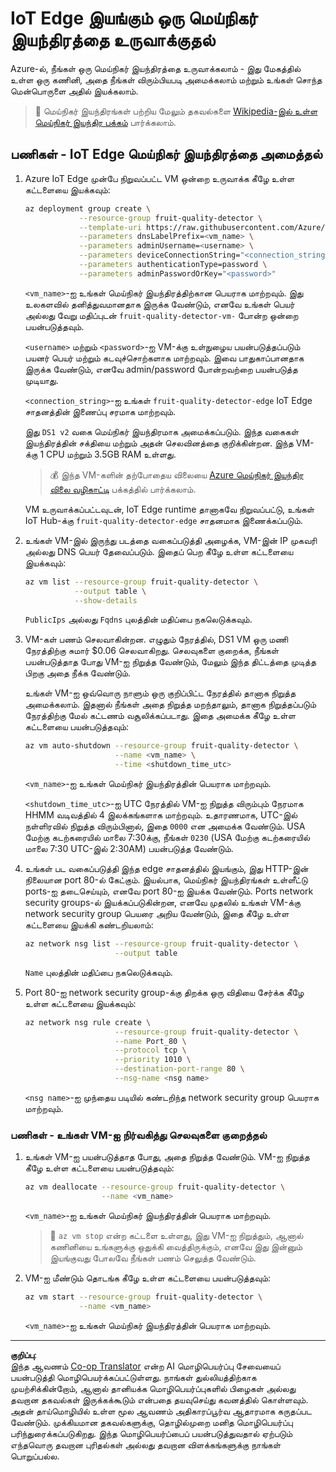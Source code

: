 <!--
CO_OP_TRANSLATOR_METADATA:
{
  "original_hash": "24dc783a600e20251211987b36370e93",
  "translation_date": "2025-10-11T11:39:00+00:00",
  "source_file": "4-manufacturing/lessons/3-run-fruit-detector-edge/vm-iotedge.md",
  "language_code": "ta"
}
-->
# IoT Edge இயங்கும் ஒரு மெய்நிகர் இயந்திரத்தை உருவாக்குதல்

Azure-ல், நீங்கள் ஒரு மெய்நிகர் இயந்திரத்தை உருவாக்கலாம் - இது மேகத்தில் உள்ள ஒரு கணினி, அதை நீங்கள் விரும்பியபடி அமைக்கலாம் மற்றும் உங்கள் சொந்த மென்பொருளை அதில் இயக்கலாம்.

> 💁 மெய்நிகர் இயந்திரங்கள் பற்றிய மேலும் தகவல்களை [Wikipedia-இல் உள்ள மெய்நிகர் இயந்திர பக்கம்](https://wikipedia.org/wiki/Virtual_machine) பார்க்கலாம்.

## பணிகள் - IoT Edge மெய்நிகர் இயந்திரத்தை அமைத்தல்

1. Azure IoT Edge முன்பே நிறுவப்பட்ட VM ஒன்றை உருவாக்க கீழே உள்ள கட்டளையை இயக்கவும்:

    ```sh
    az deployment group create \
                --resource-group fruit-quality-detector \
                --template-uri https://raw.githubusercontent.com/Azure/iotedge-vm-deploy/1.2.0/edgeDeploy.json \
                --parameters dnsLabelPrefix=<vm_name> \
                --parameters adminUsername=<username> \
                --parameters deviceConnectionString="<connection_string>" \
                --parameters authenticationType=password \
                --parameters adminPasswordOrKey="<password>"
    ```

    `<vm_name>`-ஐ உங்கள் மெய்நிகர் இயந்திரத்திற்கான பெயராக மாற்றவும். இது உலகளவில் தனித்துவமானதாக இருக்க வேண்டும், எனவே உங்கள் பெயர் அல்லது வேறு மதிப்புடன் `fruit-quality-detector-vm-` போன்ற ஒன்றை பயன்படுத்தவும்.

    `<username>` மற்றும் `<password>`-ஐ VM-க்கு உள்நுழைய பயன்படுத்தப்படும் பயனர் பெயர் மற்றும் கடவுச்சொற்களாக மாற்றவும். இவை பாதுகாப்பானதாக இருக்க வேண்டும், எனவே admin/password போன்றவற்றை பயன்படுத்த முடியாது.

    `<connection_string>`-ஐ உங்கள் `fruit-quality-detector-edge` IoT Edge சாதனத்தின் இணைப்பு சரமாக மாற்றவும்.

    இது `DS1 v2` வகை மெய்நிகர் இயந்திரமாக அமைக்கப்படும். இந்த வகைகள் இயந்திரத்தின் சக்தியை மற்றும் அதன் செலவினத்தை குறிக்கின்றன. இந்த VM-க்கு 1 CPU மற்றும் 3.5GB RAM உள்ளது.

    > 💰 இந்த VM-களின் தற்போதைய விலையை [Azure மெய்நிகர் இயந்திர விலை வழிகாட்டி](https://azure.microsoft.com/pricing/details/virtual-machines/linux/?WT.mc_id=academic-17441-jabenn) பக்கத்தில் பார்க்கலாம்.

    VM உருவாக்கப்பட்டவுடன், IoT Edge runtime தானாகவே நிறுவப்பட்டு, உங்கள் IoT Hub-க்கு `fruit-quality-detector-edge` சாதனமாக இணைக்கப்படும்.

1. உங்கள் VM-இல் இருந்து படத்தை வகைப்படுத்தி அழைக்க, VM-இன் IP முகவரி அல்லது DNS பெயர் தேவைப்படும். இதைப் பெற கீழே உள்ள கட்டளையை இயக்கவும்:

    ```sh
    az vm list --resource-group fruit-quality-detector \
               --output table \
               --show-details
    ```

    `PublicIps` அல்லது `Fqdns` புலத்தின் மதிப்பை நகலெடுக்கவும்.

1. VM-கள் பணம் செலவாகின்றன. எழுதும் நேரத்தில், DS1 VM ஒரு மணி நேரத்திற்கு சுமார் $0.06 செலவாகிறது. செலவுகளை குறைக்க, நீங்கள் பயன்படுத்தாத போது VM-ஐ நிறுத்த வேண்டும், மேலும் இந்த திட்டத்தை முடித்த பிறகு அதை நீக்க வேண்டும்.

    உங்கள் VM-ஐ ஒவ்வொரு நாளும் ஒரு குறிப்பிட்ட நேரத்தில் தானாக நிறுத்த அமைக்கலாம். இதனால் நீங்கள் அதை நிறுத்த மறந்தாலும், தானாக நிறுத்தப்படும் நேரத்திற்கு மேல் கட்டணம் வசூலிக்கப்படாது. இதை அமைக்க கீழே உள்ள கட்டளையை பயன்படுத்தவும்:

    ```sh
    az vm auto-shutdown --resource-group fruit-quality-detector \
                        --name <vm_name> \
                        --time <shutdown_time_utc>
    ```

    `<vm_name>`-ஐ உங்கள் மெய்நிகர் இயந்திரத்தின் பெயராக மாற்றவும்.

    `<shutdown_time_utc>`-ஐ UTC நேரத்தில் VM-ஐ நிறுத்த விரும்பும் நேரமாக HHMM வடிவத்தில் 4 இலக்கங்களாக மாற்றவும். உதாரணமாக, UTC-இல் நள்ளிரவில் நிறுத்த விரும்பினால், இதை `0000` என அமைக்க வேண்டும். USA மேற்கு கடற்கரையில் மாலை 7:30க்கு, நீங்கள் `0230` (USA மேற்கு கடற்கரையில் மாலை 7:30 UTC-இல் 2:30AM) பயன்படுத்த வேண்டும்.

1. உங்கள் பட வகைப்படுத்தி இந்த edge சாதனத்தில் இயங்கும், இது HTTP-இன் நிலையான port 80-ல் கேட்கும். இயல்பாக, மெய்நிகர் இயந்திரங்கள் உள்ளீட்டு ports-ஐ தடைசெய்யும், எனவே port 80-ஐ இயக்க வேண்டும். Ports network security groups-ல் இயக்கப்படுகின்றன, எனவே முதலில் உங்கள் VM-க்கு network security group பெயரை அறிய வேண்டும், இதை கீழே உள்ள கட்டளையை இயக்கி கண்டறியலாம்:

    ```sh
    az network nsg list --resource-group fruit-quality-detector \
                        --output table
    ```

    `Name` புலத்தின் மதிப்பை நகலெடுக்கவும்.

1. Port 80-ஐ network security group-க்கு திறக்க ஒரு விதியை சேர்க்க கீழே உள்ள கட்டளையை இயக்கவும்:

    ```sh
    az network nsg rule create \
                        --resource-group fruit-quality-detector \
                        --name Port_80 \
                        --protocol tcp \
                        --priority 1010 \
                        --destination-port-range 80 \
                        --nsg-name <nsg name>
    ```

    `<nsg name>`-ஐ முந்தைய படியில் கண்டறிந்த network security group பெயராக மாற்றவும்.

### பணிகள் - உங்கள் VM-ஐ நிர்வகித்து செலவுகளை குறைத்தல்

1. உங்கள் VM-ஐ பயன்படுத்தாத போது, அதை நிறுத்த வேண்டும். VM-ஐ நிறுத்த கீழே உள்ள கட்டளையை பயன்படுத்தவும்:

    ```sh
    az vm deallocate --resource-group fruit-quality-detector \
                     --name <vm_name>
    ```

    `<vm_name>`-ஐ உங்கள் மெய்நிகர் இயந்திரத்தின் பெயராக மாற்றவும்.

    > 💁 `az vm stop` என்ற கட்டளை உள்ளது, இது VM-ஐ நிறுத்தும், ஆனால் கணினியை உங்களுக்கு ஒதுக்கி வைத்திருக்கும், எனவே இது இன்னும் இயங்குவது போலவே நீங்கள் பணம் செலுத்த வேண்டும்.

1. VM-ஐ மீண்டும் தொடங்க கீழே உள்ள கட்டளையை பயன்படுத்தவும்:

    ```sh
    az vm start --resource-group fruit-quality-detector \
                --name <vm_name>
    ```

    `<vm_name>`-ஐ உங்கள் மெய்நிகர் இயந்திரத்தின் பெயராக மாற்றவும்.

---

**குறிப்பு**:  
இந்த ஆவணம் [Co-op Translator](https://github.com/Azure/co-op-translator) என்ற AI மொழிபெயர்ப்பு சேவையைப் பயன்படுத்தி மொழிபெயர்க்கப்பட்டுள்ளது. நாங்கள் துல்லியத்திற்காக முயற்சிக்கின்றோம், ஆனால் தானியக்க மொழிபெயர்ப்புகளில் பிழைகள் அல்லது தவறான தகவல்கள் இருக்கக்கூடும் என்பதை தயவுசெய்து கவனத்தில் கொள்ளவும். அதன் தாய்மொழியில் உள்ள மூல ஆவணம் அதிகாரப்பூர்வ ஆதாரமாக கருதப்பட வேண்டும். முக்கியமான தகவல்களுக்கு, தொழில்முறை மனித மொழிபெயர்ப்பு பரிந்துரைக்கப்படுகிறது. இந்த மொழிபெயர்ப்பைப் பயன்படுத்துவதால் ஏற்படும் எந்தவொரு தவறான புரிதல்கள் அல்லது தவறான விளக்கங்களுக்கு நாங்கள் பொறுப்பல்ல.